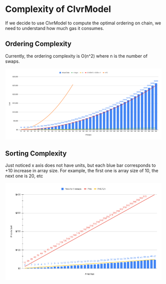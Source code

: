 # Complexity of ClvrModel

If we decide to use ClvrModel to compute the optimal ordering on chain, we need to understand how much gas it consumes.

## Ordering Complexity

Currently, the ordering complexity is O(n^2) where n is the number of swaps.

![Chart!](assets/chart.png)

## Sorting Complexity

Just noticed x axis does not have units, but each blue bar corresponds to +10 increase in array size. For example, the first one is array size of 10, the next one is 20, etc

![Chart!](assets/sorting.png)
